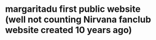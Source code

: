 # margaritadu first public website (well not counting Nirvana fanclub website created 10 years ago)
